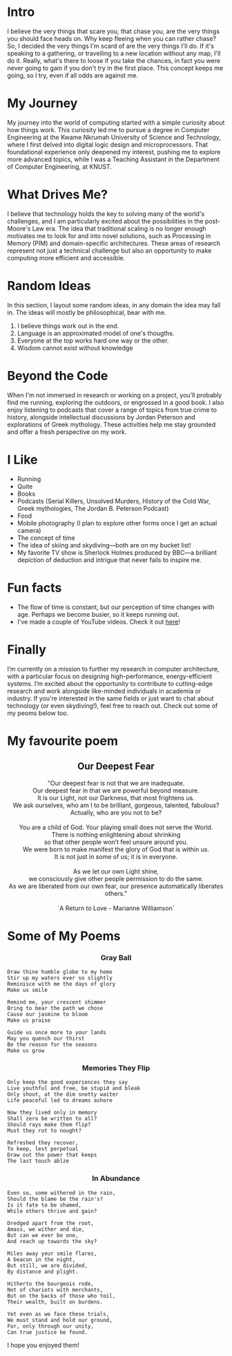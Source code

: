 # Intro

I believe the very things that scare you, that chase you, are the very things you should face heads on. Why keep fleeing when you can rather chase?
So, I decided the very things I'm scard of are the very things I'll do. If it's speaking to a gathering, or travelling to a new location without any map, I'll do it.
Really, what's there to loose if you take the chances, in fact you were never going to gain if you don't try in the first place. This concept keeps me going, so I try, even if all odds are against me.

# My Journey

My journey into the world of computing started with a simple curiosity about how things work. This curiosity led me to pursue a degree in Computer Engineering at the Kwame Nkrumah University of Science and Technology, where I first delved into digital logic design and microprocessors. That foundational experience only deepened my interest, pushing me to explore more advanced topics, while I was a Teaching Assistant in the Department of Computer Engineering, at KNUST.

# What Drives Me?

I believe that technology holds the key to solving many of the world's challenges, and I am particularly excited about the possibilities in the post-Moore's Law era. The idea that traditional scaling is no longer enough motivates me to look for and into novel solutions, such as Processing in Memory (PIM) and domain-specific architectures. These areas of research represent not just a technical challenge but also an opportunity to make computing more efficient and accessible.

# Random Ideas

In this section, I layout some random ideas, in any domain the idea may fall in. The ideas will mostly be philosophical, bear with me.

1. I believe things work out in the end.
2. Language is an approximated model of one's thougths.
3. Everyone at the top works hard one way or the other.
4. Wisdom cannot exist without knowledge

# Beyond the Code

When I'm not immersed in research or working on a project, you’ll probably find me running, exploring the outdoors, or engrossed in a good book. I also enjoy listening to podcasts that cover a range of topics from true crime to history, alongside intellectual discussions by Jordan Peterson and explorations of Greek mythology. These activities help me stay grounded and offer a fresh perspective on my work.

# I Like

- Running
- Quite
- Books
- Podcasts (Serial Killers, Unsolved Murders, History of the Cold War, Greek mythologies, The Jordan B. Peterson Podcast)
- Food
- Mobile photography (I plan to explore other forms once I get an actual camera)
- The concept of time
- The idea of skiing and skydiving—both are on my bucket list!
- My favorite TV show is Sherlock Holmes produced by BBC—a brilliant depiction of deduction and intrigue that never fails to inspire me.

# Fun facts

- The flow of time is constant, but our perception of time changes with age. Perhaps we become busier, so it keeps running out.
- I've made a couple of YouTube videos. Check it out [here](http://www.youtube.com/@nerosessi8909)!

# Finally

I’m currently on a mission to further my research in computer architecture, with a particular focus on designing high-performance, energy-efficient systems. I’m excited about the opportunity to contribute to cutting-edge research and work alongside like-minded individuals in academia or industry. If you're interested in the same fields or just want to chat about technology (or even skydiving!), feel free to reach out.
Check out some of my peoms below too.

# My favourite poem

<h2 align='center'>Our Deepest Fear</h2>
<center>"Our deepest fear is not that we are inadequate.</center>
<center>Our deepest fear in that we are powerful beyond measure.</center>
<center>It is our Light, not our Darkness, that most frightens us.</center>
<center>We ask ourselves, who am I to be brilliant, gorgeous, talented, fabulous?</center>
<center>Actually, who are you not to be?</center>
<br>
<center>You are a child of God. Your playing small does not serve the World.</center>
<center>There is nothing enlightening about shrinking</center>
<center>so that other people won’t feel unsure around you.</center>
<center>We were born to make manifest the glory of God that is within us.</center>
<center>It is not just in some of us; it is in everyone.</center>
<br>
<center>As we let our own Light shine,</center>
<center>we consciously give other people permission to do the same.</center>
<center>As we are liberated from our own fear,
our presence automatically liberates others."</center>
<br>
<center>`A Return to Love - Marianne Williamson`</center>

# Some of My Poems

<h3 align='center'>Gray Ball</h3>

    Draw thine humble globe to my home
    Stir up my waters ever so slightly
    Reminisce with me the days of glory
    Make us smile 

    Remind me, your crescent shimmer 
    Bring to bear the path we chose
    Cause our jasmine to bloom
    Make us praise

    Guide us once more to your lands
    May you quench our thirst
    Be the reason for the seasons
    Make us grow

<h3 align='center'>Memories They Flip</h3>

    Only keep the good experiences they say
    Live youthful and free, be stupid and bleak 
    Only shout, at the dim snotty waiter
    Life peaceful led to dreams ashore 

    Now they lived only in memory
    Shall zero be written to all?
    Should rays make them flip?
    Must they rot to nought?

    Refreshed they recover, 
    To keep, lest perpetual 
    Draw out the power that keeps
    The last touch ablze

<h3 align='center'>In Abundance</h3>

    Even so, some withered in the rain,
    Should the blame be the rain's?
    Is it fate to be shamed,
    While others thrive and gain?

    Dredged apart from the root,
    Amass, we wither and die,
    But can we ever be one,
    And reach up towards the sky?

    Miles away your smile flares,
    A beacon in the night,
    But still, we are divided,
    By distance and plight.

    Hitherto the bourgeois rode,
    Not of chariots with merchants,
    But on the backs of those who toil,
    Their wealth, built on burdens.

    Yet even as we face these trials,
    We must stand and hold our ground,
    For, only through our unity,
    Can true justice be found.

I hope you enjoyed them!
